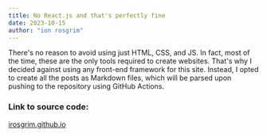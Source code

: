 ```yaml
---
title: No React.js and that's perfectly fine
date: 2023-10-15
author: "ion rosgrim"
---
```


There's no reason to avoid using just HTML, CSS, and JS. In fact, most of the time, these are the only tools required to create websites. That's why I decided against using any front-end framework for this site. Instead, I opted to create all the posts as Markdown files, which will be parsed upon pushing to the repository using GitHub Actions.

### Link to source code:
[irosgrim.github.io](https://github.com/irosgrim/irosgrim.github.io)